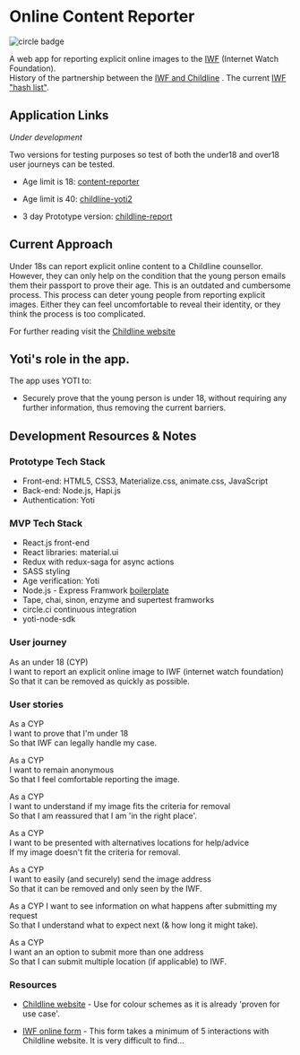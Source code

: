 # Online Content Reporter

![circle badge](https://circleci.com/gh/childline-yoti/online-content-reporter.png?circle-token=key-8f574d3ae5bfff8a00adc63d005cc1ab)

A web app for reporting explicit online images to the [IWF](https://www.iwf.org.uk/) (Internet Watch Foundation).  
History of the partnership between the [IWF and Childline](https://www.iwf.org.uk/news/childline-and-internet-watch-foundation-form-new-partnership-to-help-young-people-remove) .
The current  [IWF "hash list"](https://www.iwf.org.uk/become-a-member/services-for-members/image-hash-list).

## Application Links

*Under development*

Two versions for testing purposes so test of both the under18 and over18 user journeys can be tested.
- Age limit is 18: [content-reporter](https://content-reporter.herokuapp.com/)
- Age limit is 40: [childline-yoti2](http://childline-yoti2.herokuapp.com/)

- 3 day Prototype version: [childline-report](https://childline-report-image.herokuapp.com)



## Current Approach

Under 18s can report explicit online content to a Childline counsellor. However, they can only help on the condition
that the young person emails them their passport to prove their age. This is an outdated and cumbersome process.
This process can deter young people from reporting explicit images. Either they can feel uncomfortable to reveal their identity, or they think the process is too complicated.

For further reading visit the [Childline website](https://www.childline.org.uk/info-advice/bullying-abuse-safety/online-mobile-safety/sexting/)

## Yoti's role in the app.

The app uses YOTI to:
- Securely prove that the young person is under 18, without requiring any further information, thus removing the current barriers.


## Development Resources & Notes

### Prototype Tech Stack

- Front-end: HTML5, CSS3, Materialize.css, animate.css, JavaScript
- Back-end: Node.js, Hapi.js
- Authentication: Yoti

### MVP Tech Stack

- React.js front-end
- React libraries: material.ui
- Redux with redux-saga for async actions
- SASS styling
- Age verification: Yoti
- Node.js - Express Framwork [boilerplate](https://github.com/SavageWilliam/express-server-boilerplate)
- Tape, chai, sinon, enzyme and supertest framworks
- circle.ci continuous integration
- yoti-node-sdk

### User journey

As an under 18 (CYP)  
I want to report an explicit online image to IWF (internet watch foundation)  
So that it can be removed as quickly as possible.  

### User stories

As a CYP  
I want to prove that I'm under 18  
So that IWF can legally handle my case.  

As a CYP  
I want to remain anonymous  
So that I feel comfortable reporting the image.  

As a CYP  
I want to understand if my image fits the criteria for removal  
So that I am reassured that I am 'in the right place'.  

As a CYP  
I want to be presented with alternatives locations for help/advice  
If my image doesn't fit the criteria for removal.  

As a CYP  
I want to easily (and securely) send the image address  
So that it can be removed and only seen by the IWF.  

As a CYP
I want to see information on what happens after submitting my request  
So that I understand what to expect next (& how long it might take).  

As a CYP  
I want an an option to submit more than one address  
So that I can submit multiple location (if applicable) to IWF.  

### Resources

- [Childline website](https://www.childline.org.uk/info-advice/bullying-abuse-safety/online-mobile-safety/sexting/) - Use for colour schemes as it is already 'proven for use case'.

- [IWF online form](https://www.iwf.org.uk/) - This form takes a minimum of 5 interactions with Childline website. It is very difficult to find...
